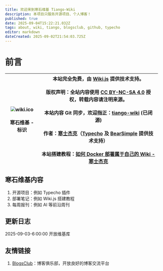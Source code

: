 ```yaml
---
title: 欢迎来到寒石维基 Tiango-Wiki
description: 本项目只服务开源项目、个人博客！
published: true
date: 2025-09-04T15:22:21.032Z
tags: about, wiki, tiango, blogsclub, github, typecho
editor: markdown
dateCreated: 2025-09-02T21:54:03.725Z
---
```


# 前言

| ![wiki.ico](/wiki/wiki.ico)<br><br>寒石维基 - 标识 | 本站完全免费，由 [Wiki.js](https://github.com/Requarks/wiki) 提供技术支持。<br><br>版权声明：全站内容使用 [CC BY-NC-SA 4.0](https://creativecommons.org/licenses/by-nc-sa/4.0/) 授权，转载内容请注明来源。<br><br>本站内容 Git 同步，欢迎指正：[tiango-wiki](https://github.com/TGU-HansJack/tiango-wiki) (已闭源)<br><br>作者：[寒士杰克](https://www.hansjack.com/)（[Typecho](https://typecho.org/) 及 [BearSimple](https://github.com/whitebearcode/typecho-bearsimple) 提供技术支持）<br><br>本站搭建教程：[如何 Docker 部署属于自己的 Wiki - 寒士杰克](https://www.hansjack.com/archives/docker-deploy-wikijs.html) |
| --- | --- |

## 寒石维基内容

1.  开源项目：例如 Typecho 插件
2.  部署笔记：例如 Wiki.js 搭建教程
3.  每周报刊：例如 AI 等前沿周刊

## 更新日志

2025-09-03-6:00:00 开放维基库

## 友情链接

1.  [BlogsClub](https://blogsclub.org)：博客俱乐部，开放良好的博客交流平台